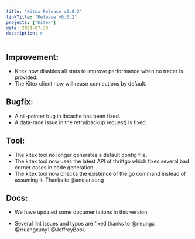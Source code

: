 ```yaml
---
title: "Kitex Release v0.0.2"
linkTitle: "Release v0.0.2"
projects: ["Kitex"]
date: 2021-07-30
description: >
---
```


## Improvement:

- Kitex now disables all stats to improve performance when no tracer is provided.
- The Kitex client now will reuse connections by default.

## Bugfix:

- A nil-pointer bug in lbcache has been fixed.
- A data-race issue in the retry(backup request) is fixed.

## Tool:

- The kitex tool no longer generates a default config file.
- The kitex tool now uses the latest API of thriftgo which fixes several bad corner cases in code generation.
- The kitex tool now checks the existence of the go command instead of assuming it. Thanks to @anqiansong

## Docs:

- We have updated some documentations in this version.

- Several lint issues and typos are fixed thanks to @rleungx @Huangxuny1 @JeffreyBool.
